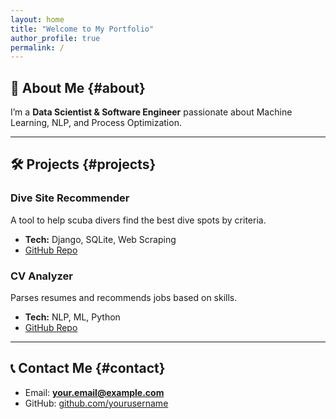 ```yaml
---
layout: home
title: "Welcome to My Portfolio"
author_profile: true
permalink: /
---
```


## 👋 About Me {#about}
I’m a **Data Scientist & Software Engineer** passionate about Machine Learning, NLP, and Process Optimization.

---

## 🛠 Projects {#projects}
### Dive Site Recommender
A tool to help scuba divers find the best dive spots by criteria.

- **Tech:** Django, SQLite, Web Scraping  
- [GitHub Repo](https://github.com/yourusername/dive-recommender)

### CV Analyzer
Parses resumes and recommends jobs based on skills.

- **Tech:** NLP, ML, Python  
- [GitHub Repo](https://github.com/yourusername/cv-analyzer)

---

## 📞 Contact Me {#contact}
- Email: **your.email@example.com**
- GitHub: [github.com/yourusername](https://github.com/yourusername)
